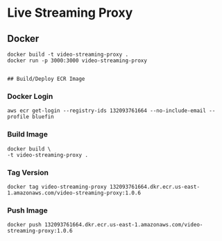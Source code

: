 # Live Streaming Proxy

## Docker
```
docker build -t video-streaming-proxy .
docker run -p 3000:3000 video-streaming-proxy


## Build/Deploy ECR Image
```

### Docker Login
```
aws ecr get-login --registry-ids 132093761664 --no-include-email --profile bluefin
```

### Build Image
```
docker build \
-t video-streaming-proxy .
```

### Tag Version
```
docker tag video-streaming-proxy 132093761664.dkr.ecr.us-east-1.amazonaws.com/video-streaming-proxy:1.0.6
```

### Push Image
```
docker push 132093761664.dkr.ecr.us-east-1.amazonaws.com/video-streaming-proxy:1.0.6
```

